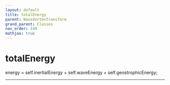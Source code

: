 ```yaml
---
layout: default
title: totalEnergy
parent: WaveVortexTransform
grand_parent: Classes
nav_order: 149
mathjax: true
---
```


#  totalEnergy

energy = self.inertialEnergy + self.waveEnergy + self.geostrophicEnergy;


---

